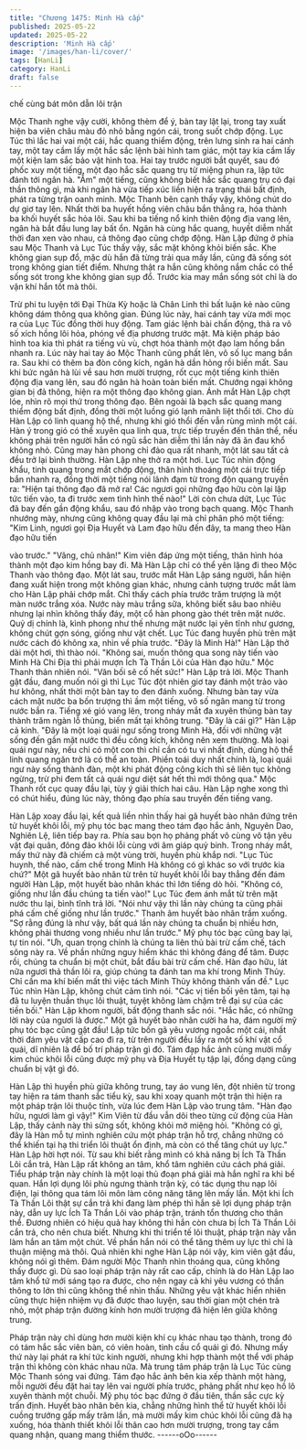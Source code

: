 ```yaml
---
title: "Chương 1475: Minh Hà cấp"
published: 2025-05-22
updated: 2025-05-22
description: 'Minh Hà cấp'
image: '/images/han-li/cover/'
tags: [HanLi]
category: HanLi
draft: false
---
```


chế cùng bát môn dẫn lôi trận

Mộc Thanh nghe vậy cười, không thèm để ý, bàn tay lật lại, trong
tay xuất hiện ba viên châu màu đỏ nhỏ bằng ngón cái, trong suốt
chớp động. Lục Túc thì lắc hai vai một cái, hắc quang thiểm động,
trên lưng sinh ra hai cánh tay, một tay cầm lấy một hắc sắc lệnh
bài hình tam giác, một tay kia cầm lấy một kiện lam sắc bảo vật
hình toa.
Hai tay trước người bắt quyết, sau đó phốc xuy một tiếng, một
đạo hắc sắc quang trụ từ miệng phun ra, lập tức đánh tới ngân
hà. "Ầm" một tiếng, cũng không biết hắc sắc quang trụ có đại thần
thông gì, mà khi ngân hà vừa tiếp xúc liền hiện ra trạng thái bất
định, phát ra từng trận oanh minh.
Mộc Thanh bên cạnh thấy vậy, không chút do dự giơ tay lên.
Nhất thời ba huyết hồng viên châu bắn thẳng ra, hóa thành ba
khối huyết sắc hỏa lôi.
Sau khi ba tiếng nổ kinh thiên động địa vang lên, ngân hà bắt đầu
lung lay bất ổn.
Ngân hà cùng hắc quang, huyết diễm nhất thời đan xen vào nhau,
cả thông đạo cũng chớp động.
Hàn Lập đứng ở phía sau Mộc Thanh và Lục Túc thấy vậy, sắc
mặt không khỏi biến sắc.
Khe không gian sụp đổ, mặc dù hắn đã từng trải qua mấy lần,
cũng đã sống sót trong không gian tiết điểm. Nhưng thật ra hắn
cũng không nắm chắc có thể sống sót trong khe không gian sụp
đổ. Trước kia may mắn sống sót chỉ là do vận khí hắn tốt mà thôi.

Trừ phi tu luyện tới Đại Thừa Kỳ hoặc là Chân Linh thì bất luận kẻ
nào cũng không dám thông qua không gian. Đúng lúc này, hai
cánh tay vừa mới mọc ra của Lục Túc đồng thời huy động.
Tam giác lệnh bài chấn động, thả ra vô số xích hồng lôi hỏa,
phóng về địa phương trước mặt. Mà kiện pháp bảo hình toa kia
thì phát ra tiếng vù vù, chợt hóa thành một đạo lam hồng bắn
nhanh ra. Lúc này hai tay áo Mộc Thanh cũng phất lên, vô số lục
mang bắn ra. Sau khi có thêm ba đòn công kích, ngân hà dần
hỏng rồi biến mất.
Sau khi bức ngân hà lùi về sau hơn mười trượng, rốt cục một
tiếng kinh thiên động địa vang lên, sau đó ngân hà hoàn toàn biến
mất. Chướng ngại không gian bị đả thông, hiện ra một thông đạo
không gian. Ánh mắt Hàn Lập chợt lóe, nhìn rõ mọi thứ trong
thông đạo. Bên ngoài là bạch sắc quang mang thiểm động bất
định, đồng thời một luồng gió lạnh mãnh liệt thổi tới.
Cho dù Hàn Lập có linh quang hộ thể, nhưng khi gió thổi đến vẫn
rùng mình một cái.
Hàn ý trong gió có thể xuyên qua linh qua, trực tiếp truyền đến
thân thể, nếu không phải trên người hắn có ngũ sắc hàn diễm thì
lần này đã ăn đau khổ không nhỏ.
Cũng may hàn phong chỉ đảo qua rất nhanh, một lát sau tất cả
đều trở lại bình thường.
Hàn Lập nhẹ thở ra một hơi.
Lục Túc nhìn động khẩu, tinh quang trong mắt chớp động, thân
hình thoáng một cái trực tiếp bắn nhanh ra, đồng thời một tiếng
nói lãnh đạm từ trong độn quang truyền ra:
"Hiện tại thông đạo đã mở ra! Các ngươi gọi những đạo hữu còn
lại lập tức tiến vào, ta đi trước xem tình hình thế nào!" Lời còn
chưa dứt, Lục Túc đã bay đến gần động khẩu, sau đó nhập vào
trong bạch quang. Mộc Thanh nhướng mày, nhưng cũng không
quay đầu lại mà chỉ phân phó một tiếng: "Kim Linh, ngươi gọi Địa
Huyết và Lam đạo hữu đến đây, ta mang theo Hàn đạo hữu tiến

vào trước." "Vâng, chủ nhân!" Kim viên đáp ứng một tiếng, thân
hình hóa thành một đạo kim hồng bay đi.
Mà Hàn Lập chỉ có thể yên lặng đi theo Mộc Thanh vào thông
đạo. Một lát sau, trước mắt Hàn Lập sáng người, hắn hiện đang
xuất hiện trong một không gian khác, nhưng cảnh tượng trước
mắt làm cho Hàn Lập phải chớp mắt. Chỉ thấy cách phía trước
trăm trượng là một màn nước trắng xóa. Nước này màu trắng
sữa, không biết sâu bao nhiêu nhưng lại nhìn không thấy đáy, một
cổ hàn phong gào thét trên mặt nước.
Quỷ dị chính là, kình phong như thế nhưng mặt nước lại yên tĩnh
như gương, không chút gợn sóng, giống như vật chết. Lục Túc
đang huyền phù trên mặt nước cách đó không xa, nhìn về phía
trước. "Đây là Minh Hà!" Hàn Lập thở dài một hơi, thì thào nói.
"Không sai, muốn thông qua song này tiến vào Minh Hà Chi Địa
thì phải mượn Ích Tà Thần Lôi của Hàn đạo hữu." Mộc Thanh
thản nhiên nói. "Vãn bối sẽ cố hết sức!" Hàn Lập trả lời.
Mộc Thanh gật đầu, đang muốn nói gì thì Lục Túc đột nhiên giơ
tay đánh một trảo vào hư không, nhất thời một bàn tay to đen
đánh xuống.
Nhưng bàn tay vừa cách mặt nước ba bốn trượng thì ầm một
tiếng, vô số ngân mang từ trong nước bắn ra.
Tiếng xé gió vang lên, trong nháy mắt đa xuyên thủng bàn tay
thành trăm ngàn lỗ thủng, biến mất tại không trung. "Đây là cái
gì?" Hàn Lập cả kinh.
"Đây là một loại quái ngư sống trong Minh Hà, đối với những vật
sống đến gần mặt nước thì đều công kích, không nên xem
thường. Mà loại quái ngư này, nếu chỉ có một con thì chỉ cần có tu
vi nhất định, dùng hộ thể linh quang ngăn trở là có thể an toàn.
Phiền toái duy nhất chính là, loại quái ngư này sống thành đàn,
một khi phát động công kích thì sẽ liên tục không ngừng, trừ phi
đem tất cả quái ngư diệt sát hết thì mới thông qua." Mộc Thanh
rốt cục quay đầu lại, tùy ý giải thích hai câu. Hàn Lập nghe xong
thì có chút hiểu, đúng lúc này, thông đạo phía sau truyền đến
tiếng vang.

Hàn Lập xoay đầu lại, kết quả liền nhìn thấy hai gã huyết bào
nhân đứng trên tử huyết khôi lỗi, mỹ phụ tóc bạc mang theo tám
đạo hắc ảnh, Nguyên Dao, Nghiên Lệ, liên tiếp bay ra.
Phía sau bọn họ phảng phất vô cùng vô tận yêu vật đại quân,
đông đảo khôi lỗi cùng với âm giáp quỷ binh.
Trong nháy mắt, mấy thứ này đã chiếm cả một vùng trời, huyền
phù khắp nơi.
"Lục Túc huynh, thế nào, cấm chế trong Minh Hà không có gì
khác so với trước kia chứ?" Một gã huyết bào nhân từ trên tử
huyết khôi lỗi bay thẳng đến đám người Hàn Lập, một huyết bào
nhân khác thì lớn tiếng dò hỏi. "Không có, giống như lần đầu
chúng ta tiến vào!" Lục Túc đem ánh mắt từ trên mặt nước thu lại,
bình tĩnh trả lời. "Nói như vậy thì lần này chúng ta cũng phải phá
cấm chế giống như lần trước." Thanh âm huyết bào nhân trầm
xuống. "Sợ rằng đúng là như vậy, bất quá lần này chúng ta chuẩn
bị nhiều hơn, không phải thương vong nhiều như lần trước." Mỹ
phụ tóc bạc cũng bay lại, tự tin nói.
"Ưh, quan trọng chính là chúng ta liên thủ bài trừ cấm chế, tách
sông này ra. Về phần những nguy hiểm khác thì không đáng để
tâm. Được rồi, chúng ta chuẩn bị một chút, bắt đầu bài trừ cấm
chế. Hàn đạo hữu, lát nữa ngươi thả thần lôi ra, giúp chúng ta
đánh tan ma khí trong Minh Thủy. Chỉ cần ma khí biến mất thì việc
tách Minh Thủy không thành vấn đề." Lục Túc nhìn Hàn Lập,
không chút cảm tình nói. "Các vị tiền bối yên tâm, tại hạ đã tu
luyện thuần thục lôi thuật, tuyệt không làm chậm trễ đại sự của
các tiền bối." Hàn Lập khom người, bất động thanh sắc nói. "Hắc
hắc, có những lời này của ngươi là được." Một gã huyết bào nhân
cười ha ha, đám người mỹ phụ tóc bạc cũng gật đầu!
Lập tức bốn gã yêu vương ngoắc một cái, nhất thời đám yêu vật
cấp cao đi ra, từ trên người đều lấy ra một số khí vật cổ quái, dĩ
nhiên là để bố trí pháp trận gì đó.
Tám đạp hắc ảnh cùng mười mấy kim chúc khôi lỗi cũng được mỹ
phụ và Địa Huyết tụ tập lại, đồng dạng cũng chuẩn bị vật gì đó.

Hàn Lập thì huyền phù giữa không trung, tay áo vung lên, đột
nhiên từ trong tay hiện ra tám thanh sắc tiểu kỳ, sau khi xoay
quanh một trận thì hiện ra một pháp trận lôi thuộc tính, vừa lúc
đem Hàn Lập vào trung tâm. "Hàn đạo hữu, ngươi làm gì vậy!"
Kim Viên từ đầu vẫn dõi theo từng cử động của Hàn Lập, thấy
cảnh này thì sửng sốt, không khỏi mở miệng hỏi.
"Không có gì, đây là Hàn mỗ tự mình nghiên cứu một pháp trận
hỗ trợ, chẳng những có thể khiến tại hạ thi triển lôi thuật ổn định,
mà còn có thể tăng chút uy lực." Hàn Lập hời hợt nói.
Từ sau khi biết rằng mình có khả năng bị Ích Tà Thần Lôi cắn trả,
Hàn Lập rất không an tâm, khổ tâm nghiên cứu cách phá giải.
Tiểu pháp trận này chính là một loại thủ đoạn phá giải mà hắn
nghĩ ra khi bế quan.
Hắn lợi dụng lôi phù ngưng thành trận kỳ, có tác dụng thu nạp lôi
điện, lại thông qua tám lôi môn làm công năng tăng lên mấy lần.
Một khi Ích Tà Thần Lôi thật sự cắn trả khi đang làm phép thì hắn
sẽ lợi dụng pháp trận này, dẫn uy lực Ích Tà Thần Lôi vào pháp
trận, tránh tổn thương cho thân thể.
Đương nhiên có hiệu quả hay không thì hắn còn chưa bị Ích Tà
Thần Lôi cắn trả, cho nên chưa biết.
Nhưng khi thi triển tế lôi thuật, pháp trận này vẫn làm hắn an tâm
một chút. Về phần hắn nói có thể tăng thêm uy lực thì chỉ là thuận
miệng mà thôi. Quả nhiên khi nghe Hàn Lập nói vậy, kim viên gật
đầu, không nói gì thêm. Đám người Mộc Thanh nhìn thoáng qua,
cũng không thấy được gì.
Dù sao loại pháp trận này rất cao cấp, chính là do Hàn Lập lao
tâm khổ tứ mới sáng tạo ra được, cho nên ngay cả khi yêu vương
có thần thông to lớn thì cũng không thể nhìn thấu.
Những yêu vật khác hiển nhiên cũng thực hiện nhiệm vụ đã được
thao luyện, sau thời gian một chén trà nhỏ, một pháp trận đường
kính hơn mười trượng đã hiện lên giữa không trung.

Pháp trận này chỉ dùng hơn mười kiện khí cụ khác nhau tạo
thành, trong đó có tám hắc sắc viên bàn, có viên hoàn, tinh cầu
cổ quái gì đó. Nhưng mấy thứ này lại phát ra khí tức kinh người,
nhưng khi hợp thành một thể với pháp trận thì không còn khác
nhau nữa. Mà trung tâm pháp trận là Lục Túc cùng Mộc Thanh
sóng vai đứng.
Tám đạo hắc ảnh bên kia xếp thành một hàng, mỗi người đều đặt
hai tay lên vai người phía trước, phảng phất như kẹo hồ lô xuyên
thành một chuỗi. Mỹ phụ tóc bạc đứng ở đầu tiên, thần sắc cực
kỳ trấn định.
Huyết bào nhân bên kia, chẳng những hình thể tử huyết khôi lỗi
cuồng trướng gấp mấy trăm lần, mà mười mấy kim chúc khôi lỗi
cũng đã hạ xuống, hóa thành thiết khôi lỗi thân cao hơn mười
trượng, trong tay cầm quang nhận, quang mang thiểm thước.
------oOo------

